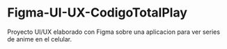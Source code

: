 # Figma-UI-UX-CodigoTotalPlay
Proyecto UI/UX elaborado con Figma sobre una aplicacion para ver series de anime en el celular.
